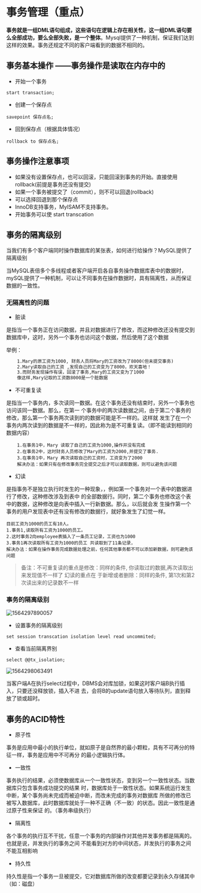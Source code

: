 # 事务管理（重点）



**事务就是一组DML语句组成，这些语句在逻辑上存在相关性，这一组DML语句要么全部成功，要么全部失败，是一个整体**。Mysql提供了一种机制，保证我们达到这样的效果。事务还规定不同的客户端看到的数据不相同的。



## 事务基本操作 ——事务操作是读取在内存中的

- 开始一个事务

```mysql
start transaction;
```

- 创建一个保存点

```mysql
savepoint 保存点名;
```

- 回到保存点（根据具体情况）

```mysql
rollback to 保存点名;
```

## 事务操作注意事项

- 如果没有设置保存点，也可以回滚，只能回滚到事务的开始。直接使用 rollback(前提是事务还没有提交)
- 如果一个事务被提交了（commit），则不可以回退(rollback)
- 可以选择回退到那个保存点
- InnoDB支持事务，MyISAM不支持事务。
- 开始事务可以使 start transcation

## 事务的隔离级别

当我们有多个客户端同时操作数据库的某张表，如何进行给操作？MySQL提供了隔离级别

当MySQL表倍多个多线程或者客户端开启各自事务操作数据库表中的数据时，mySQL提供了一种机制，可以让不同事务在操作数据时，具有隔离性，从而保证数据的一致性。



### 无隔离性的问题

- 脏读

是指当一个事务正在访问数据，并且对数据进行了修改，而这种修改还没有提交到数据库中，这时，另外一个事务也访问这个数据，然后使用了这个数据

举例：

```reStructuredText
    1.Mary的原工资为1000, 财务人员将Mary的工资改为了8000(但未提交事务)    
    2.Mary读取自己的工资 ,发现自己的工资变为了8000，欢天喜地！    
    3.而财务发现操作有误，回滚了事务,Mary的工资又变为了1000    
    像这样,Mary记取的工资数8000是一个脏数据
```



- 不可重复读

是指当一个事务内，多次读同一数据。在这个事务还没有结束时，另外一个事务也访问该同一数据。那么，在第一 个事务中的两次读数据之间，由于第二个事务的修改，那么第一个事务两次读到的的数据可能是不一样的。这样就 发生了在一个事务内两次读到的数据是不一样的，因此称为是不可重复读。（即不能读到相同的数据内容）

```
    1.在事务1中，Mary 读取了自己的工资为1000,操作并没有完成    
    2.在事务2中，这时财务人员修改了Mary的工资为2000,并提交了事务.    
    3.在事务1中，Mary 再次读取自己的工资时，工资变为了2000        
    解决办法：如果只有在修改事务完全提交之后才可以读取数据，则可以避免该问题
```



- 幻读

是指事务不是独立执行时发生的一种现象，，例如第一个事务对一个表中的数据进行了修改，这种修改涉及到表中 的全部数据行。同时，第二个事务也修改这个表中的数据，这种修改是向表中插入一行新数据。那么，以后就会发 生操作第一个事务的用户发现表中还有没有修改的数据行，就好象发生了幻觉一样。

```
目前工资为1000的员工有10人。    
1.事务1,读取所有工资为1000的员工。    
2.这时事务2向employee表插入了一条员工记录，工资也为1000    
3.事务1再次读取所有工资为1000的员工 共读取到了11条记录，          
解决办法：如果在操作事务完成数据处理之前，任何其他事务都不可以添加新数据，则可避免该问题
```

> 备注：不可重复读的重点是修改：同样的条件, 你读取过的数据,再次读取出来发现值不一样了 幻读的重点在 于新增或者删除：同样的条件, 第1次和第2次读出来的记录数不一样



### 事务的隔离级别

![1564297890057](C:\Users\32183\AppData\Roaming\Typora\typora-user-images\1564297890057.png)

- 设置事务的隔离级别

```mysql
set session transcation isolation level read uncommited;
```

- 查看当前隔离界别

```mysql
select @@tx_isolation;
```

![1564298063491](C:\Users\32183\AppData\Roaming\Typora\typora-user-images\1564298063491.png)

当客户端A在执行select过程中，DBMS会对库加锁，如果这时客户端B执行插入，只要还没释放锁，插入不进 去，会将B的update语句放入等待队列，直到释放了锁或超时。



## 事务的ACID特性

- 原子性

事务是应用中最小的执行单位，就如原子是自然界的最小颗粒，具有不可再分的特征一样，事务是应用中不可再分 的最小逻辑执行体。

- 一致性

事务执行的结果，必须使数据库从一个一致性状态，变到另一个一致性状态。当数据库只包含事务成功提交的结果 时，数据库处于一致性状态。如果系统运行发生中断，某个事务尚未完成而被迫中断，而改未完成的事务对数据库 所做的修改已被写入数据库，此时数据库就处于一种不正确（不一致）的状态。因此一致性是通过原子性来保证 的。（事务串级执行）

- 隔离性

各个事务的执行互不干扰，任意一个事务的内部操作对其他并发事务都是隔离的。也就是说，并发执行的事务之间 不能看到对方的中间状态，并发执行的事务之间不能互相影响

- 持久性

持久性是指一个事务一旦被提交，它对数据库所做的改变都要记录到永久存储其中（如：磁盘）



